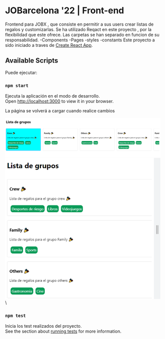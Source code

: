 # JOBarcelona '22 | Front-end

Frontend para JOBX , que consiste en permitir a sus users crear listas de regalos y customizarlas.
Se ha utilizado Reqact en este proyecto , por la flexibilidad que este ofrece.
Las carpetas se han separado en funcion de su responsabilidad.
    -Components
    -Pages
    -styles
    -constants
Este proyecto a sido iniciado a traves de  [Create React App](https://github.com/facebook/create-react-app).

## Available Scripts

 Puede ejecutar:

### `npm start`

Ejecuta la aplicación en el modo de desarrollo.\
Open [http://localhost:3000](http://localhost:3000) to view it in your browser.

La página se volverá a cargar cuando realice cambios

<img src="./public/pc.png" />\
<img src="./public/responsive.png" />\


### `npm test`

Inicia los test realizados del proyecto.\
See the section about [running tests](https://facebook.github.io/create-react-app/docs/running-tests) for more information.